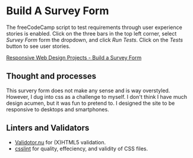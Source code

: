 # Build A Survey Form

The freeCodeCamp script to test requirements through user experience stories is enabled. Click on the three bars in the top left corner, select _Survey Form_ form the dropdown, and click _Run Tests_. Click on the _Tests_ button to see user stories.

[Responsive Web Design Projects - Build a Survey Form](https://learn.freecodecamp.org/responsive-web-design/responsive-web-design-projects/build-a-survey-form)

## Thought and processes
This survery form does not make any sense and is way overstyled. However, I dug into css as a challenge to myself. I don't think I have much design acumen, but it was fun to pretend to. I designed the site to be responsive to desktops and smartphones.

## Linters and Validators
* [Validotor.nu](https://html5.validator.nu/) for (X)HTML5 validation.
* [csslint](https://www.npmjs.com/package/csslint) for quality, effeciency, and validity of CSS files.
